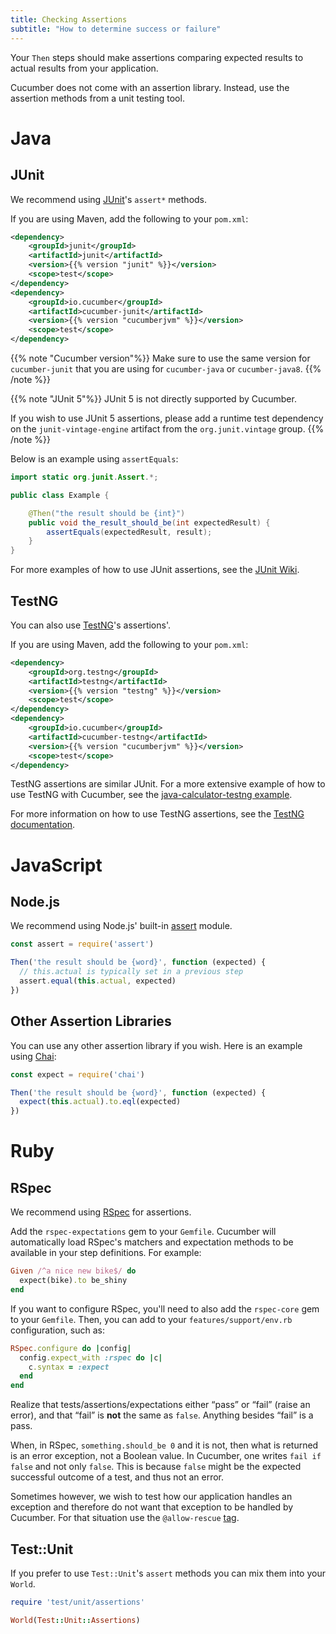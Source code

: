 ```yaml
---
title: Checking Assertions
subtitle: "How to determine success or failure"
---
```


Your `Then` steps should make assertions comparing expected results to actual results
from your application.

Cucumber does not come with an assertion library. Instead, use the assertion methods
from a unit testing tool.

# Java

## JUnit

We recommend using [JUnit](http://junit.org/junit4/)'s `assert*` methods.

If you are using Maven, add the following to your `pom.xml`:

```xml
<dependency>
    <groupId>junit</groupId>
    <artifactId>junit</artifactId>
    <version>{{% version "junit" %}}</version>
    <scope>test</scope>
</dependency>
<dependency>
    <groupId>io.cucumber</groupId>
    <artifactId>cucumber-junit</artifactId>
    <version>{{% version "cucumberjvm" %}}</version>
    <scope>test</scope>
</dependency>
```

{{% note "Cucumber version"%}}
Make sure to use the same version for `cucumber-junit` that you are using for `cucumber-java` or `cucumber-java8`.
{{% /note %}}

{{% note "JUnit 5"%}}
JUnit 5 is not directly supported by Cucumber.

If you wish to use JUnit 5 assertions, please add a runtime test dependency on the `junit-vintage-engine` artifact from the `org.junit.vintage` group.
{{% /note %}}

Below is an example using `assertEquals`:

```java
import static org.junit.Assert.*;

public class Example {

    @Then("the result should be {int}")
    public void the_result_should_be(int expectedResult) {
        assertEquals(expectedResult, result);
    }
}
```

For more examples of how to use JUnit assertions, see the [JUnit Wiki](https://github.com/junit-team/junit4/wiki/Assertions).

## TestNG

You can also use [TestNG](https://testng.org/doc/)'s assertions'.

If you are using Maven, add the following to your `pom.xml`:
```xml
<dependency>
    <groupId>org.testng</groupId>
    <artifactId>testng</artifactId>
    <version>{{% version "testng" %}}</version>
    <scope>test</scope>
</dependency>
<dependency>
    <groupId>io.cucumber</groupId>
    <artifactId>cucumber-testng</artifactId>
    <version>{{% version "cucumberjvm" %}}</version>
    <scope>test</scope>
</dependency>
```

TestNG assertions are similar JUnit.
For a more extensive example of how to use TestNG with Cucumber, see the [java-calculator-testng example](https://github.com/cucumber/cucumber-jvm/tree/master/examples/java-calculator-testng).

For more information on how to use TestNG assertions, see the [TestNG documentation](https://testng.org/doc/documentation-main.html#success-failure).

# JavaScript

## Node.js

We recommend using Node.js' built-in [assert](https://nodejs.org/dist/latest-v8.x/docs/api/assert.html) module.

```javascript
const assert = require('assert')

Then('the result should be {word}', function (expected) {
  // this.actual is typically set in a previous step
  assert.equal(this.actual, expected)
})
```

## Other Assertion Libraries

You can use any other assertion library if you wish. Here is an example using [Chai](http://chaijs.com/):

```javascript
const expect = require('chai')

Then('the result should be {word}', function (expected) {
  expect(this.actual).to.eql(expected)
})
```

# Ruby

## RSpec

We recommend using [RSpec](http://rspec.info/) for assertions.

Add the `rspec-expectations` gem to your `Gemfile`.
Cucumber will automatically load RSpec's matchers and expectation methods to be
available in your step definitions. For example:

```ruby
Given /^a nice new bike$/ do
  expect(bike).to be_shiny
end
```

If you want to configure RSpec, you'll need to also add the `rspec-core` gem
to your `Gemfile`. Then, you can add to your `features/support/env.rb`
configuration, such as:

```ruby
RSpec.configure do |config|
  config.expect_with :rspec do |c|
    c.syntax = :expect
  end
end
```

Realize that tests/assertions/expectations either “pass” or “fail” (raise an error), and that “fail” is **not** the same as `false`.
Anything besides “fail” is a pass.

When, in RSpec, `something.should_be 0` and it is not, then what is returned is an error exception, not a Boolean value.
In Cucumber, one writes `fail if false` and not only `false`.
This is because `false` might be the expected successful outcome of a test, and thus not an error.

Sometimes however, we wish to test how our application handles an exception and therefore do not want that exception
to be handled by Cucumber. For that situation use the `@allow-rescue` [tag](/docs/cucumber/api/#tags).

## Test::Unit

If you prefer to use `Test::Unit`'s `assert` methods you can mix them into
your `World`.

```ruby
require 'test/unit/assertions'

World(Test::Unit::Assertions)
```
